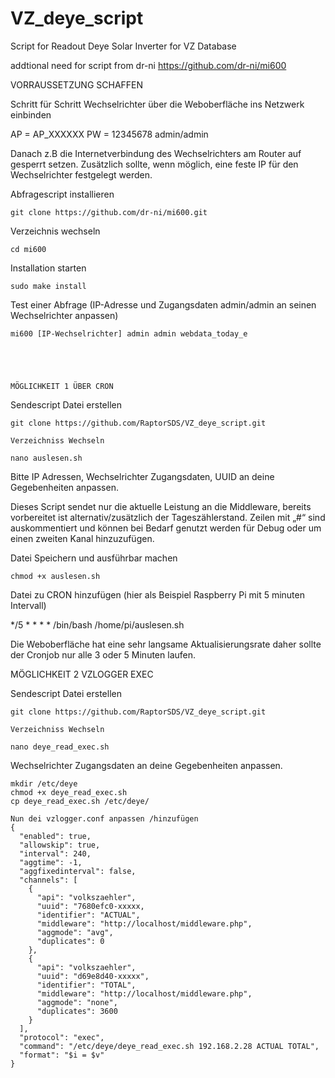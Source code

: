 # VZ_deye_script
Script for Readout Deye Solar Inverter for VZ Database 





addtional need for script from dr-ni
https://github.com/dr-ni/mi600


VORRAUSSETZUNG SCHAFFEN


Schritt für Schritt
Wechselrichter über die Weboberfläche ins Netzwerk einbinden

   AP = AP_XXXXXX
   PW = 12345678
   admin/admin

Danach z.B die Internetverbindung des Wechselrichters am Router auf gesperrt setzen.
Zusätzlich sollte, wenn möglich, eine feste IP für den Wechselrichter festgelegt werden.

Abfragescript installieren

    git clone https://github.com/dr-ni/mi600.git

Verzeichnis wechseln

    cd mi600

Installation starten

    sudo make install

Test einer Abfrage (IP-Adresse und Zugangsdaten admin/admin an seinen Wechselrichter anpassen)

    mi600 [IP-Wechselrichter] admin admin webdata_today_e 
    
    
    
    
    
    MÖGLICHKEIT 1 ÜBER CRON
    
    

Sendescript Datei erstellen
    
  
    git clone https://github.com/RaptorSDS/VZ_deye_script.git
    
    Verzeichniss Wechseln 

    nano auslesen.sh

Bitte IP Adressen, Wechselrichter Zugangsdaten, UUID an deine Gegebenheiten anpassen.


Dieses Script sendet nur die aktuelle Leistung an die Middleware, bereits vorbereitet ist alternativ/zusätzlich der Tageszählerstand.
Zeilen mit „#“ sind auskommentiert und können bei Bedarf genutzt werden für Debug oder um einen zweiten Kanal hinzuzufügen.

Datei Speichern und ausführbar machen

    chmod +x auslesen.sh

Datei zu CRON hinzufügen (hier als Beispiel Raspberry Pi mit 5 minuten Intervall)

   */5 * * * * /bin/bash /home/pi/auslesen.sh

Die Weboberfläche hat eine sehr langsame Aktualisierungsrate daher sollte der Cronjob nur alle 3 oder 5 Minuten laufen.





MÖGLICHKEIT 2 VZLOGGER EXEC

Sendescript Datei erstellen
    
  
    git clone https://github.com/RaptorSDS/VZ_deye_script.git

    Verzeichniss Wechseln 
    
    nano deye_read_exec.sh 
    
    
Wechselrichter Zugangsdaten an deine Gegebenheiten anpassen.    

    
    mkdir /etc/deye
    chmod +x deye_read_exec.sh
    cp deye_read_exec.sh /etc/deye/
    
    Nun dei vzlogger.conf anpassen /hinzufügen 
    {
      "enabled": true,
      "allowskip": true,
      "interval": 240,
      "aggtime": -1,
      "aggfixedinterval": false,
      "channels": [
        {
          "api": "volkszaehler",
          "uuid": "7680efc0-xxxxx,
          "identifier": "ACTUAL",
          "middleware": "http://localhost/middleware.php",
          "aggmode": "avg",
          "duplicates": 0
        },
        {
          "api": "volkszaehler",
          "uuid": "d69e8d40-xxxxx",
          "identifier": "TOTAL",
          "middleware": "http://localhost/middleware.php",
          "aggmode": "none",
          "duplicates": 3600
        }
      ],
      "protocol": "exec",
      "command": "/etc/deye/deye_read_exec.sh 192.168.2.28 ACTUAL TOTAL",
      "format": "$i = $v"
    }
    
